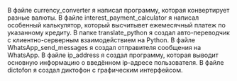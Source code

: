 В файле currency_converter я написал программу, которая конвертирует разные валюты.
В файле interest_payment_calculator я написал особенный калькулятор, который высчитывет ежемесячный платеж по указанному кредиту.
В папке translate_python я создал авто-переводчик с клиентно-серверным взаимодействием на Python.
В файле WhatsApp_send_messages я создал отправителя сообщения на WhatsApp.
В файле ip_address я создал программу, которая выводит основную информацию о введённом ip-адресе пользователя.
В файле dictofon я создал диктофон с графическим интерфейсом.
